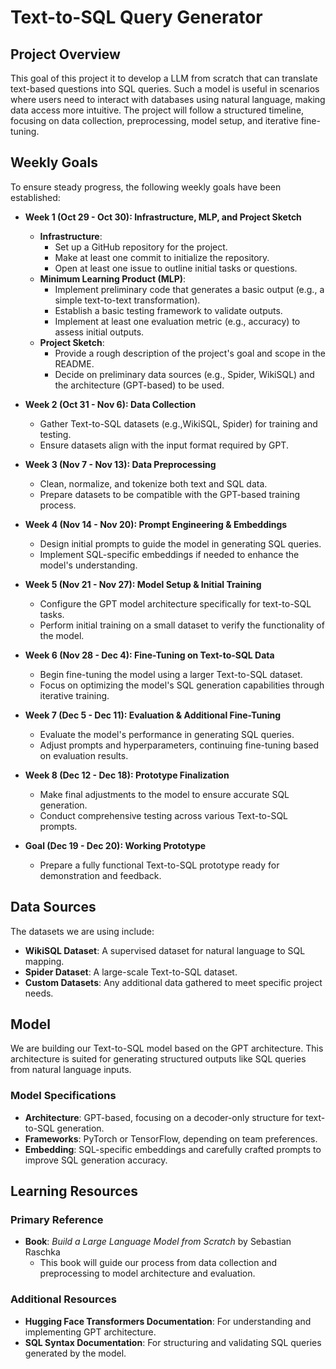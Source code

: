 # Text-to-SQL Query Generator

## Project Overview

This goal of this project it to develop a LLM from scratch that can translate text-based questions into SQL queries. Such a model is useful in scenarios where users need to interact with databases using natural language, making data access more intuitive. The project will follow a structured timeline, focusing on data collection, preprocessing, model setup, and iterative fine-tuning.

## Weekly Goals

To ensure steady progress, the following weekly goals have been established:

- **Week 1 (Oct 29 - Oct 30): Infrastructure, MLP, and Project Sketch**
  - **Infrastructure**:
    - Set up a GitHub repository for the project.
    - Make at least one commit to initialize the repository.
    - Open at least one issue to outline initial tasks or questions.
  - **Minimum Learning Product (MLP)**:
    - Implement preliminary code that generates a basic output (e.g., a simple text-to-text transformation).
    - Establish a basic testing framework to validate outputs.
    - Implement at least one evaluation metric (e.g., accuracy) to assess initial outputs.
  - **Project Sketch**:
    - Provide a rough description of the project's goal and scope in the README.
    - Decide on preliminary data sources (e.g., Spider, WikiSQL) and the architecture (GPT-based) to be used.

- **Week 2 (Oct 31 - Nov 6): Data Collection**
  - Gather Text-to-SQL datasets (e.g.,WikiSQL, Spider) for training and testing.
  - Ensure datasets align with the input format required by GPT.

- **Week 3 (Nov 7 - Nov 13): Data Preprocessing**
  - Clean, normalize, and tokenize both text and SQL data.
  - Prepare datasets to be compatible with the GPT-based training process.

- **Week 4 (Nov 14 - Nov 20): Prompt Engineering & Embeddings**
  - Design initial prompts to guide the model in generating SQL queries.
  - Implement SQL-specific embeddings if needed to enhance the model's understanding.

- **Week 5 (Nov 21 - Nov 27): Model Setup & Initial Training**
  - Configure the GPT model architecture specifically for text-to-SQL tasks.
  - Perform initial training on a small dataset to verify the functionality of the model.

- **Week 6 (Nov 28 - Dec 4): Fine-Tuning on Text-to-SQL Data**
  - Begin fine-tuning the model using a larger Text-to-SQL dataset.
  - Focus on optimizing the model's SQL generation capabilities through iterative training.

- **Week 7 (Dec 5 - Dec 11): Evaluation & Additional Fine-Tuning**
  - Evaluate the model's performance in generating SQL queries.
  - Adjust prompts and hyperparameters, continuing fine-tuning based on evaluation results.

- **Week 8 (Dec 12 - Dec 18): Prototype Finalization**
  - Make final adjustments to the model to ensure accurate SQL generation.
  - Conduct comprehensive testing across various Text-to-SQL prompts.

- **Goal (Dec 19 - Dec 20): Working Prototype**
  - Prepare a fully functional Text-to-SQL prototype ready for demonstration and feedback.


## Data Sources

The datasets we are using include:

- **WikiSQL Dataset**: A supervised dataset for natural language to SQL mapping.
- **Spider Dataset**: A large-scale Text-to-SQL dataset.
- **Custom Datasets**: Any additional data gathered to meet specific project needs.

## Model

We are building our Text-to-SQL model based on the GPT architecture. This architecture is suited for generating structured outputs like SQL queries from natural language inputs.

### Model Specifications

- **Architecture**: GPT-based, focusing on a decoder-only structure for text-to-SQL generation.
- **Frameworks**: PyTorch or TensorFlow, depending on team preferences.
- **Embedding**: SQL-specific embeddings and carefully crafted prompts to improve SQL generation accuracy.

## Learning Resources

### Primary Reference

- **Book**: *Build a Large Language Model from Scratch* by Sebastian Raschka
  - This book will guide our process from data collection and preprocessing to model architecture and evaluation.

### Additional Resources

- **Hugging Face Transformers Documentation**: For understanding and implementing GPT architecture.
- **SQL Syntax Documentation**: For structuring and validating SQL queries generated by the model.


